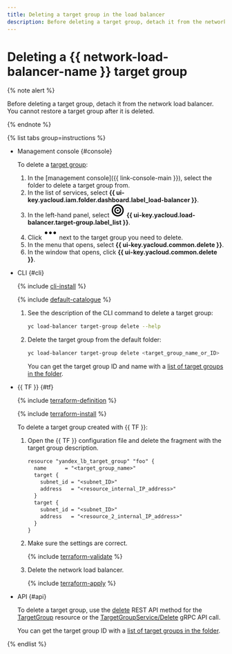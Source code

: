 ```yaml
---
title: Deleting a target group in the load balancer
description: Before deleting a target group, detach it from the network load balancer. You cannot restore a target group after it is deleted. Open the Load Balancer section in the folder you want to delete the target group from. In the menu that opens, click Delete.
---
```


# Deleting a {{ network-load-balancer-name }} target group

{% note alert %}

Before deleting a target group, detach it from the network load balancer. You cannot restore a target group after it is deleted.

{% endnote %}

{% list tabs group=instructions %}

- Management console {#console}

  To delete a [target group](../concepts/target-resources.md):
  1. In the [management console]({{ link-console-main }}), select the folder to delete a target group from.
  1. In the list of services, select **{{ ui-key.yacloud.iam.folder.dashboard.label_load-balancer }}**.
  1. In the left-hand panel, select ![image](../../_assets/console-icons/target.svg) **{{ ui-key.yacloud.load-balancer.target-group.label_list }}**.
  1. Click ![image](../../_assets/console-icons/ellipsis.svg) next to the target group you need to delete.
  1. In the menu that opens, select **{{ ui-key.yacloud.common.delete }}**.
  1. In the window that opens, click **{{ ui-key.yacloud.common.delete }}**.

- CLI {#cli}

  {% include [cli-install](../../_includes/cli-install.md) %}

  {% include [default-catalogue](../../_includes/default-catalogue.md) %}

  1. See the description of the CLI command to delete a target group:

     ```bash
     yc load-balancer target-group delete --help
     ```

  1. Delete the target group from the default folder:

     ```bash
     yc load-balancer target-group delete <target_group_name_or_ID>
     ```

     You can get the target group ID and name with a [list of target groups in the folder](target-group-list.md#list).

- {{ TF }} {#tf}

  {% include [terraform-definition](../../_tutorials/_tutorials_includes/terraform-definition.md) %}

  {% include [terraform-install](../../_includes/terraform-install.md) %}

  To delete a target group created with {{ TF }}:
  1. Open the {{ TF }} configuration file and delete the fragment with the target group description.

     ```hcl
     resource "yandex_lb_target_group" "foo" {
       name      = "<target_group_name>"
       target {
         subnet_id = "<subnet_ID>"
         address   = "<resource_internal_IP_address>"
       }
       target {
         subnet_id = "<subnet_ID>"
         address   = "<resource_2_internal_IP_address>"
       }
     }
     ```

  1. Make sure the settings are correct.

     {% include [terraform-validate](../../_includes/mdb/terraform/validate.md) %}

  1. Delete the network load balancer.

     {% include [terraform-apply](../../_includes/mdb/terraform/apply.md) %}

- API {#api}

  To delete a target group, use the [delete](../api-ref/TargetGroup/delete.md) REST API method for the [TargetGroup](../api-ref/TargetGroup/index.md) resource or the [TargetGroupService/Delete](../api-ref/grpc/TargetGroup/delete.md) gRPC API call.

  You can get the target group ID with a [list of target groups in the folder](target-group-list.md#list).

{% endlist %}
